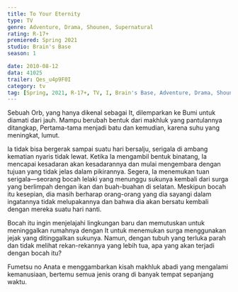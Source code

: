 ```yaml
---
title: To Your Eternity
type: TV
genre: Adventure, Drama, Shounen, Supernatural
rating: R-17+
premiered: Spring 2021
studio: Brain's Base
season: 1

date: 2010-08-12
data: 41025
trailer: Qes_u4p9F0I
category: tv
tag: [Spring, 2021, R-17+, TV, I, Brain's Base, Adventure, Drama, Shounen, Supernatural]
---
```

Sebuah Orb, yang hanya dikenal sebagai It, dilemparkan ke Bumi untuk diamati dari jauh. Mampu berubah bentuk dari makhluk yang pantulannya ditangkap, Pertama-tama menjadi batu dan kemudian, karena suhu yang meningkat, lumut.

Ia tidak bisa bergerak sampai suatu hari bersalju, serigala di ambang kematian nyaris tidak lewat. Ketika Ia mengambil bentuk binatang, Ia mencapai kesadaran akan kesadarannya dan mulai mengembara dengan tujuan yang tidak jelas dalam pikirannya. Segera, Ia menemukan tuan serigala—seorang bocah lelaki yang menunggu sukunya kembali dari surga yang berlimpah dengan ikan dan buah-buahan di selatan. Meskipun bocah itu kesepian, dia masih berharap orang-orang yang dia sayangi dalam ingatannya tidak melupakannya dan bahwa dia akan bersatu kembali dengan mereka suatu hari nanti.

Bocah itu ingin menjelajahi lingkungan baru dan memutuskan untuk meninggalkan rumahnya dengan It untuk menemukan surga menggunakan jejak yang ditinggalkan sukunya. Namun, dengan tubuh yang terluka parah dan tidak melihat rekan-rekannya yang lebih tua, apa yang akan terjadi dengan bocah itu?

Fumetsu no Anata e menggambarkan kisah makhluk abadi yang mengalami kemanusiaan, bertemu semua jenis orang di banyak tempat sepanjang waktu.
